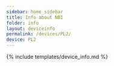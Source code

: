 ```yaml
---
sidebar: home_sidebar
title: Info about NB1
folder: info
layout: deviceinfo
permalink: /devices/PL2/
device: PL2
---
```

{% include templates/device_info.md %}